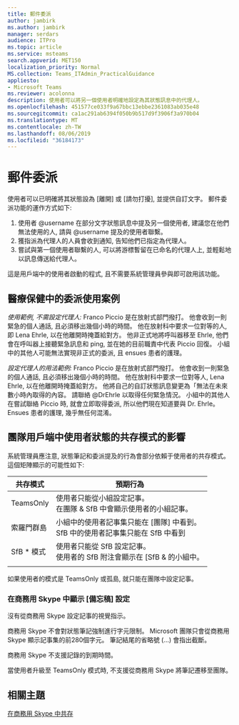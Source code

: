 ```yaml
---
title: 郵件委派
author: jambirk
ms.author: jambirk
manager: serdars
audience: ITPro
ms.topic: article
ms.service: msteams
search.appverid: MET150
localization_priority: Normal
MS.collection: Teams_ITAdmin_PracticalGuidance
appliesto:
- Microsoft Teams
ms.reviewer: acolonna
description: 使用者可以將另一個使用者明確地設定為其狀態訊息中的代理人。
ms.openlocfilehash: 451577ce033f9a67bbc13ebbe2361083ab035e48
ms.sourcegitcommit: ca1ac291ab6394f050b9b517d9f3906f3a970b04
ms.translationtype: MT
ms.contentlocale: zh-TW
ms.lasthandoff: 08/06/2019
ms.locfileid: "36184173"
---
```

# <a name="message-delegation"></a>郵件委派

使用者可以已明確將其狀態設為 [離開] 或 [請勿打擾], 並提供自訂文字。 郵件委派功能的運作方式如下:

1. 使用者 @username 在部分文字狀態訊息中提及另一個使用者, 建議您在他們無法使用的人, 請與 @username 提及的使用者聯繫。
2. 獲指派為代理人的人員會收到通知, 告知他們已指定為代理人。
3. 嘗試與第一個使用者聯繫的人, 可以將游標暫留在已命名的代理人上, 並輕鬆地以訊息傳送給代理人。  

這是用戶端中的使用者啟動的程式, 且不需要系統管理員參與即可啟用該功能。 

## <a name="delegation-use-scenario-in-healthcare"></a>醫療保健中的委派使用案例

*使用範例, 不需設定代理人:* Franco Piccio 是在放射式部門撥打。 他會收到一則緊急的個人通話, 且必須移出幾個小時的時間。 他在放射科中要求一位對等的人, 即 Lena Ehrle, 以在他離開時掩蓋給對方。 他非正式地將呼叫器移至 Ehrle, 他們會在呼叫器上接聽緊急訊息和 ping, 並在她的目前職責中代表 Piccio 回復。 小組中的其他人可能無法實現非正式的委派, 且 ensues 患者的護理。

*設定代理人的用法範例:* Franco Piccio 是在放射式部門撥打。 他會收到一則緊急的個人通話, 且必須移出幾個小時的時間。 他在放射科中要求一位對等人, Lena Ehrle, 以在他離開時掩蓋給對方。 他將自己的自訂狀態訊息變更為「無法在未來數小時內取得的內容。 請聯絡 @DrEhrle 以取得任何緊急情況。  小組中的其他人在嘗試聯絡 Piccio 時, 就會立即取得委派, 所以他們現在知道要與 Dr. Ehrle。 Ensues 患者的護理, 幾乎無任何混淆。

## <a name="impact-of-co-existence-modes-on-user-status-in-the-teams-client"></a>團隊用戶端中使用者狀態的共存模式的影響

系統管理員應注意, 狀態筆記和委派提及的行為會部分依賴于使用者的共存模式。 這個矩陣顯示的可能性如下:

|共存模式 | 預期行為|
|---|---|
|TeamsOnly |使用者只能從小組設定記事。 <br> 在團隊 & SfB 中會顯示使用者的小組記事。 |
|索羅門群島 | 小組中的使用者記事集只能在 [團隊] 中看到。 <br> SfB 中的使用者記事集只能在 SfB 中看到 |
|SfB * 模式 | 使用者只能從 SfB 設定記事。 <br> 使用者的 SfB 附注會顯示在 [SfB & 的小組中。  |
|||

如果使用者的模式是 TeamsOnly 或孤島, 就只能在團隊中設定記事。  

### <a name="displaying-notes-set-in-skype-for-business"></a>在商務用 Skype 中顯示 [備忘稿] 設定
  
沒有從商務用 Skype 設定記事的視覺指示。

商務用 Skype 不會對狀態筆記強制進行字元限制。 Microsoft 團隊只會從商務用 Skype 顯示記事集的前280個字元。 筆記結尾的省略號 (...) 會指出截斷。
  
商務用 Skype 不支援記錄的到期時間。

當使用者升級至 TeamsOnly 模式時, 不支援從商務用 Skype 將筆記遷移至團隊。

## <a name="related-topics"></a>相關主題

[在商務用 Skype 中共存](../../coexistence-chat-calls-presence.md)
